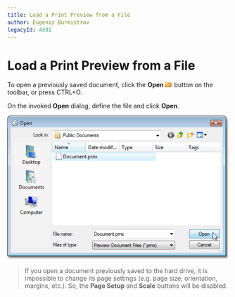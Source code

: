 ```yaml
---
title: Load a Print Preview from a File
author: Eugeniy Burmistrov
legacyId: 4301
---
```

# Load a Print Preview from a File
To open a previously saved document, click the **Open** ![previewButtonOpen](../../../../images/img7260.png) button on the toolbar, or press CTRL+O.

On the invoked **Open** dialog, define the file and click **Open**.

![OpenDialog](../../../../images/img7377.png)

> If you open a document  previously saved to the hard drive, it is impossible to change its page settings (e.g. page size, orientation, margins, etc.). So, the **Page Setup** and **Scale** buttons will be disabled.